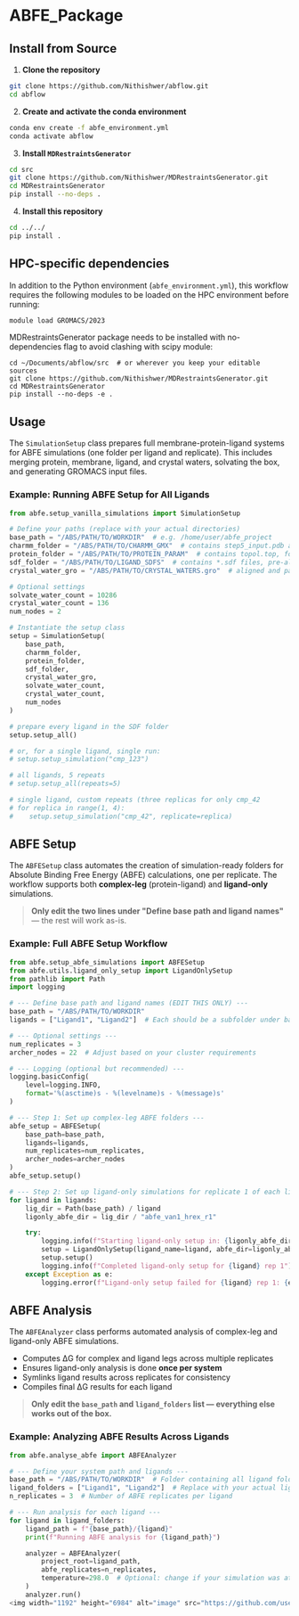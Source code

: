 # ABFE_Package

## Install from Source

1. **Clone the repository**

```bash
git clone https://github.com/Nithishwer/abflow.git
cd abflow
```

2. **Create and activate the conda environment**

```bash
conda env create -f abfe_environment.yml
conda activate abflow
```

3. **Install `MDRestraintsGenerator`**

```bash
cd src
git clone https://github.com/Nithishwer/MDRestraintsGenerator.git
cd MDRestraintsGenerator
pip install --no-deps .
```

4. **Install this repository**

```bash
cd ../../
pip install .
```

## HPC-specific dependencies

In addition to the Python environment (`abfe_environment.yml`), this workflow requires the following modules to be loaded on the HPC environment before running:

```bash
module load GROMACS/2023
```

MDRestraintsGenerator package needs to be installed with no-dependencies flag to avoid clashing with scipy module: 

```
cd ~/Documents/abflow/src  # or wherever you keep your editable sources
git clone https://github.com/Nithishwer/MDRestraintsGenerator.git
cd MDRestraintsGenerator
pip install --no-deps -e .
```

## Usage

The `SimulationSetup` class prepares full membrane-protein-ligand systems for ABFE simulations (one folder per ligand and replicate). This includes merging protein, membrane, ligand, and crystal waters, solvating the box, and generating GROMACS input files.

### Example: Running ABFE Setup for All Ligands

```python
from abfe.setup_vanilla_simulations import SimulationSetup

# Define your paths (replace with your actual directories)
base_path = "/ABS/PATH/TO/WORKDIR"  # e.g. /home/user/abfe_project
charmm_folder = "/ABS/PATH/TO/CHARMM_GMX"  # contains step5_input.pdb and membrane files
protein_folder = "/ABS/PATH/TO/PROTEIN_PARAM"  # contains topol.top, forcefield.itp, posres.itp, etc.
sdf_folder = "/ABS/PATH/TO/LIGAND_SDFS"  # contains *.sdf files, pre-aligned to protein binding site
crystal_water_gro = "/ABS/PATH/TO/CRYSTAL_WATERS.gro"  # aligned and parameterized crystal waters

# Optional settings
solvate_water_count = 10286
crystal_water_count = 136
num_nodes = 2

# Instantiate the setup class
setup = SimulationSetup(
    base_path,
    charmm_folder,
    protein_folder,
    sdf_folder,
    crystal_water_gro,
    solvate_water_count,
    crystal_water_count,
    num_nodes
)

# prepare every ligand in the SDF folder
setup.setup_all()

# or, for a single ligand, single run:
# setup.setup_simulation("cmp_123")

# all ligands, 5 repeats
# setup.setup_all(repeats=5)

# single ligand, custom repeats (three replicas for only cmp_42
# for replica in range(1, 4):
#    setup.setup_simulation("cmp_42", replicate=replica)
```

## ABFE Setup

The `ABFESetup` class automates the creation of simulation-ready folders for Absolute Binding Free Energy (ABFE) calculations, one per replicate. The workflow supports both **complex-leg** (protein-ligand) and **ligand-only** simulations.

> **Only edit the two lines under "Define base path and ligand names"** — the rest will work as-is.

### Example: Full ABFE Setup Workflow

```python
from abfe.setup_abfe_simulations import ABFESetup
from abfe.utils.ligand_only_setup import LigandOnlySetup
from pathlib import Path
import logging

# --- Define base path and ligand names (EDIT THIS ONLY) ---
base_path = "/ABS/PATH/TO/WORKDIR"
ligands = ["Ligand1", "Ligand2"]  # Each should be a subfolder under base_path

# --- Optional settings ---
num_replicates = 3
archer_nodes = 22  # Adjust based on your cluster requirements

# --- Logging (optional but recommended) ---
logging.basicConfig(
    level=logging.INFO,
    format='%(asctime)s - %(levelname)s - %(message)s'
)

# --- Step 1: Set up complex-leg ABFE folders ---
abfe_setup = ABFESetup(
    base_path=base_path,
    ligands=ligands,
    num_replicates=num_replicates,
    archer_nodes=archer_nodes
)
abfe_setup.setup()

# --- Step 2: Set up ligand-only simulations for replicate 1 of each ligand ---
for ligand in ligands:
    lig_dir = Path(base_path) / ligand
    ligonly_abfe_dir = lig_dir / "abfe_van1_hrex_r1"

    try:
        logging.info(f"Starting ligand-only setup in: {ligonly_abfe_dir}")
        setup = LigandOnlySetup(ligand_name=ligand, abfe_dir=ligonly_abfe_dir)
        setup.setup()
        logging.info(f"Completed ligand-only setup for {ligand} rep 1")
    except Exception as e:
        logging.error(f"Ligand-only setup failed for {ligand} rep 1: {e}")
```



## ABFE Analysis

The `ABFEAnalyzer` class performs automated analysis of complex-leg and ligand-only ABFE simulations.

- Computes ΔG for complex and ligand legs across multiple replicates  
- Ensures ligand-only analysis is done **once per system**  
- Symlinks ligand results across replicates for consistency  
- Compiles final ΔG results for each ligand

> **Only edit the `base_path` and `ligand_folders` list — everything else works out of the box.**

### Example: Analyzing ABFE Results Across Ligands

```python
from abfe.analyse_abfe import ABFEAnalyzer

# --- Define your system path and ligands ---
base_path = "/ABS/PATH/TO/WORKDIR"  # Folder containing all ligand folders
ligand_folders = ["Ligand1", "Ligand2"]  # Replace with your actual ligand folder names
n_replicates = 3  # Number of ABFE replicates per ligand

# --- Run analysis for each ligand ---
for ligand in ligand_folders:
    ligand_path = f"{base_path}/{ligand}"
    print(f"Running ABFE analysis for {ligand_path}")

    analyzer = ABFEAnalyzer(
        project_root=ligand_path,
        abfe_replicates=n_replicates,
        temperature=298.0  # Optional: change if your simulation was at a different T
    )
    analyzer.run()
<img width="1192" height="6984" alt="image" src="https://github.com/user-attachments/assets/deb6c9b9-9f8c-4336-aa71-9bcdd3f5adf4" />
